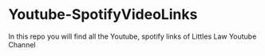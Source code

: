 # Youtube-SpotifyVideoLinks
In this repo you will find all the Youtube, spotify links of Littles Law Youtube Channel
